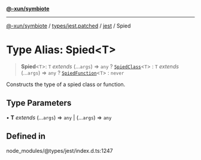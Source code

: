 [**@-xun/symbiote**](../../../../../README.md)

***

[@-xun/symbiote](../../../../../README.md) / [types/jest.patched](../../../README.md) / [jest](../README.md) / Spied

# Type Alias: Spied\<T\>

> **Spied**\<`T`\>: `T` *extends* (...`args`) => `any` ? [`SpiedClass`](SpiedClass.md)\<`T`\> : `T` *extends* (...`args`) => `any` ? [`SpiedFunction`](SpiedFunction.md)\<`T`\> : `never`

Constructs the type of a spied class or function.

## Type Parameters

• **T** *extends* (...`args`) => `any` \| (...`args`) => `any`

## Defined in

node\_modules/@types/jest/index.d.ts:1247
